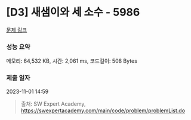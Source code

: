 # [D3] 새샘이와 세 소수 - 5986 

[문제 링크](https://swexpertacademy.com/main/code/problem/problemDetail.do?contestProbId=AWaJ3q8qV-4DFAUQ) 

### 성능 요약

메모리: 64,532 KB, 시간: 2,061 ms, 코드길이: 508 Bytes

### 제출 일자

2023-11-01 14:59



> 출처: SW Expert Academy, https://swexpertacademy.com/main/code/problem/problemList.do